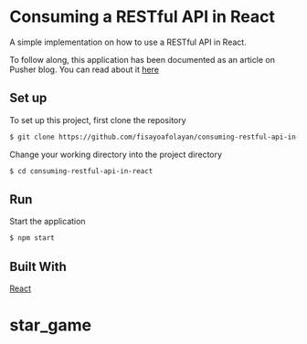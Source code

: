 # Consuming a RESTful API in React
A simple implementation on how to use a RESTful API in React.

To follow along, this application has been documented as an article on Pusher blog. You can read about it [here](https://pusher.com/tutorials/consume-restful-api-react)

## Set up
To set up this project, first clone the repository
```bash
$ git clone https://github.com/fisayoafolayan/consuming-restful-api-in-react.git
```

Change your working directory into the project directory
```bash
$ cd consuming-restful-api-in-react
```
## Run
Start the application
```bash
$ npm start
```

## Built With
[React](https://github.com/facebook/create-react-app) 
# star_game
